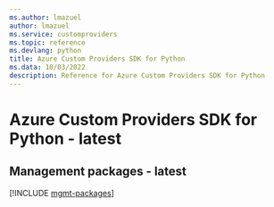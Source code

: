 ```yaml
---
ms.author: lmazuel
author: lmazuel
ms.service: customproviders
ms.topic: reference
ms.devlang: python
title: Azure Custom Providers SDK for Python
ms.data: 10/03/2022
description: Reference for Azure Custom Providers SDK for Python
---
```

# Azure Custom Providers SDK for Python - latest

## Management packages - latest
[!INCLUDE [mgmt-packages](custom-providers-mgmt-index.md)]